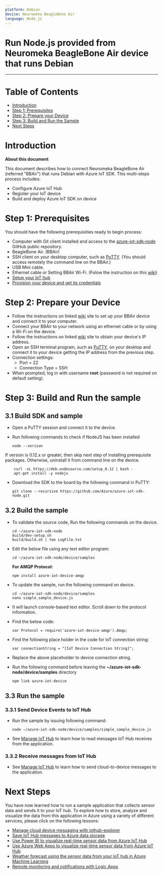 ```yaml
---
platform: Debian
device: Neuromeka BeagleBone Air
language: Node.js
---
```

Run Node.js provided from Neuromeka BeagleBone Air device that runs Debian
===
---

# Table of Contents

-   [Introduction](#Introduction)
-   [Step 1: Prerequisites](#Prerequisites)
-   [Step 2: Prepare your Device](#PrepareDevice)
-   [Step 3: Build and Run the Sample](#Build)
-   [Next Steps](#NextSteps)

<a name="Introduction"></a>
# Introduction

**About this document**

This document describes how to connect Neuromeka BeagleBone Air (referred "BBAir") that runs Debian with Azure IoT SDK. This multi-steps process includes:
-   Configure Azure IoT Hub
-   Register your IoT device
-   Build and deploy Azure IoT SDK on device

<a name="Prerequisites"></a>

# Step 1: Prerequisites

You should have the following prerequisities ready to begin process:

-   Computer with Git client installed and access to the
    [azure-iot-sdk-node](https://github.com/Azure/azure-iot-sdk-node) GitHub
    public repository.
-   BeagleBone Air. (BBAir)
-   SSH client on your desktop computer, such as [PuTTY](http://www.putty.org/). (You should access remotely the command line on the BBAir.)
-   USB Mini cable.
-   Ethernet cable or Setting BBAir Wi-Fi. (Folow the instruction on this [wiki](http://wiki.neuromeka.net/index.php?title=WiFi_setting))
-   [Setup your IoT hub](https://github.com/Azure/azure-iot-device-ecosystem/blob/master/setup_iothub.md)
-   [Provision your device and get its credentials](https://github.com/Azure/azure-iot-sdk-csharp/blob/master/tools/DeviceExplorer/doc/how_to_use_device_explorer.md)

<a name="PrepareDevice"></a>
# Step 2: Prepare your Device
-   Follow the instructions on linked [wiki](http://wiki.neuromeka.net/index.php?title=Category:Getting_started_with_BB-Air) site to set up your BBAir device and connect it to your computer.
-   Connect your BBAir to your network using an ethernet cable or by using a Wi-Fi on the device.
-   Follow the instructions on linked [wiki](http://wiki.neuromeka.net/index.php?title=Category:Network_settings) site to obtain your device's IP address.
-   Open an SSH terminal program, such as [PuTTY](http://www.putty.org/), on your desktop and connect it to your device getting the IP address from the previous step.
-   Connection settings:
    -   Port = 22
    -   Connection Type = SSH
-   When prompted, log in with username **root** (password is not required on default setting).


<a name="Build"></a>
# Step 3: Build and Run the sample

<a name="Step-3-1-Load"></a>
## 3.1 Build SDK and sample

-   Open a PuTTY session and connect it to the device.

-   Run following commands to check if NodeJS has been installed

        node --version
If version is 0.12.x or greater, then skip next step of installing prerequisite packages. Otherwise, uninstall it from command line on the device.
        
        curl -sL https://deb.nodesource.com/setup_0.12 | bash -
        apt-get install -y nodejs
        
-   Download the SDK to the board by the following command in PuTTY:

        git clone --recursive https://github.com/Azure/azure-iot-sdk-node.git

## 3.2 Build the sample
-   To validate the source code, Run the following commands on the device.

        cd ~/azure-iot-sdk-node
        build/dev-setup.sh
        build/build.sh | tee LogFile.txt

-   Edit the below file using any text editor program:

        cd ~/azure-iot-sdk-node/device/samples

    **For AMQP Protocol:**

        npm install azure-iot-device-amqp

-   To update the sample, run the following command on device.

        cd ~/azure-iot-sdk-node/device/samples
        nano simple_sample_device.js

-   It will launch console-based text editor. Scroll down to the
    protocol information.
    
-   Find the below code:

        var Protocol = require('azure-iot-device-amqp').Amqp;   

-   Find the following place holder in the code for IoT connection string:

        var connectionString = "[IoT Device Connection String]";

-   Replace the above placeholder to device connection string.

-   Run the following command before leaving the **~/azure-iot-sdk-node/device/samples** directory

        npm link azure-iot-device
## 3.3 Run the sample

### 3.3.1 Send Device Events to IoT Hub

-   Run the sample by issuing following command:

        node ~/azure-iot-sdk-node/device/samples/simple_sample_device.js

-   See [Manage IoT Hub](https://github.com/Azure/azure-iot-device-ecosystem/blob/master/manage_iot_hub.md) to learn how to read messages IoT Hub receives from the application.

### 3.3.2 Receive messages from IoT Hub

-   See [Manage IoT Hub](https://github.com/Azure/azure-iot-device-ecosystem/blob/master/manage_iot_hub.md) to learn how to send cloud-to-device messages to the application.


<a name="NextSteps"></a>
# Next Steps

You have now learned how to run a sample application that collects sensor data and sends it to your IoT hub. To explore how to store, analyze and visualize the data from this application in Azure using a variety of different services, please click on the following lessons:

-   [Manage cloud device messaging with iothub-explorer]
-   [Save IoT Hub messages to Azure data storage]
-   [Use Power BI to visualize real-time sensor data from Azure IoT Hub]
-   [Use Azure Web Apps to visualize real-time sensor data from Azure IoT Hub]
-   [Weather forecast using the sensor data from your IoT hub in Azure Machine Learning]
-   [Remote monitoring and notifications with Logic Apps]   

[Manage cloud device messaging with iothub-explorer]: https://docs.microsoft.com/en-us/azure/iot-hub/iot-hub-explorer-cloud-device-messaging
[Save IoT Hub messages to Azure data storage]: https://docs.microsoft.com/en-us/azure/iot-hub/iot-hub-store-data-in-azure-table-storage
[Use Power BI to visualize real-time sensor data from Azure IoT Hub]: https://docs.microsoft.com/en-us/azure/iot-hub/iot-hub-live-data-visualization-in-power-bi
[Use Azure Web Apps to visualize real-time sensor data from Azure IoT Hub]: https://docs.microsoft.com/en-us/azure/iot-hub/iot-hub-live-data-visualization-in-web-apps
[Weather forecast using the sensor data from your IoT hub in Azure Machine Learning]: https://docs.microsoft.com/en-us/azure/iot-hub/iot-hub-weather-forecast-machine-learning
[Remote monitoring and notifications with Logic Apps]: https://docs.microsoft.com/en-us/azure/iot-hub/iot-hub-monitoring-notifications-with-azure-logic-apps
[lnk-setup-iot-hub]: ../setup_iothub.md
[lnk-manage-iot-hub]: ../manage_iot_hub.md

